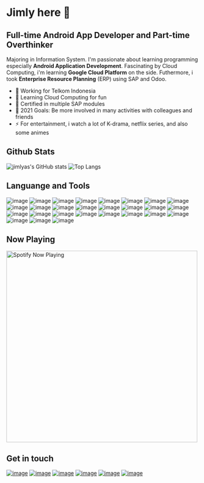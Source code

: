 # Jimly here 👋

## Full-time Android App Developer and Part-time Overthinker

Majoring in Information System. I'm passionate about learning programming especially **Android Application Development**. Fascinating by Cloud Computing, i'm learning **Google Cloud Platform** on the side. Futhermore, i took **Enterprise Resource Planning** (ERP) using SAP and Odoo.

- 🔭 Working for Telkom Indonesia
- 🌱 Learning Cloud Computing for fun
- 👯 Certified in multiple SAP modules
- 🥅 2021 Goals: Be more involved in many activities with colleagues and friends
- ⚡ For entertainment, i watch a lot of K-drama, netflix series, and also some animes

## Github Stats

![jimlyas's GitHub stats](https://github-readme-stats.vercel.app/api?username=jimlyas&show_icons=true&theme=dark&hide_border=true&hide_title=true&line_height=26)
![Top Langs](https://github-readme-stats.vercel.app/api/top-langs/?username=jimlyas&theme=dark&hide_border=true&langs_count=3&hide=python,TeX&hide_title=true)


## Languange and Tools
![image](https://img.shields.io/badge/Python-FFD43B?style=for-the-badge&logo=python&logoColor=darkgreen)
![image](https://img.shields.io/badge/HTML5-E34F26?style=for-the-badge&logo=html5&logoColor=white)
![image](https://img.shields.io/badge/CSS3-1572B6?style=for-the-badge&logo=css3&logoColor=white)
![image](https://img.shields.io/badge/Java-ED8B00?style=for-the-badge&logo=java&logoColor=white)
![image](https://img.shields.io/badge/Kotlin-0095D5?&style=for-the-badge&logo=kotlin&logoColor=white)
![image](https://img.shields.io/badge/MySQL-00000F?style=for-the-badge&logo=mysql&logoColor=white)
![image](https://img.shields.io/badge/PostgreSQL-316192?style=for-the-badge&logo=postgresql&logoColor=white)
![image](https://img.shields.io/badge/MongoDB-4EA94B?style=for-the-badge&logo=mongodb&logoColor=white)
![image](https://img.shields.io/badge/SQLite-07405E?style=for-the-badge&logo=sqlite&logoColor=white)
![image](https://img.shields.io/badge/Realm-39477F?style=for-the-badge&logo=realm&logoColor=white)
![image](https://img.shields.io/badge/Markdown-000000?style=for-the-badge&logo=markdown&logoColor=white)
![image](https://img.shields.io/badge/SAP-0FAAFF?style=for-the-badge&logo=sap&logoColor=white)
![image](https://img.shields.io/badge/Docker-2CA5E0?style=for-the-badge&logo=docker&logoColor=white)
![image](https://img.shields.io/badge/firebase-ffca28?style=for-the-badge&logo=firebase&logoColor=black)
![image](https://img.shields.io/badge/Git-F05032?style=for-the-badge&logo=git&logoColor=white)
![image](https://img.shields.io/badge/Jenkins-D24939?style=for-the-badge&logo=Jenkins&logoColor=white)
![image](https://img.shields.io/badge/GitHub_Actions-2088FF?style=for-the-badge&logo=github-actions&logoColor=white)
![image](https://img.shields.io/badge/Qt-41CD52?style=for-the-badge&logo=qt&logoColor=white)
![image](https://img.shields.io/badge/Google_Cloud-4285F4?style=for-the-badge&logo=google-cloud&logoColor=white)
![image](https://img.shields.io/badge/Google%20Analytics-E37400?style=for-the-badge&logo=google%20analytics&logoColor=white)
![image](https://img.shields.io/badge/Android-3DDC84?style=for-the-badge&logo=android&logoColor=white)
![image](https://img.shields.io/badge/Windows-0078D6?style=for-the-badge&logo=windows&logoColor=white)
![image](https://img.shields.io/badge/Linux-FCC624?style=for-the-badge&logo=linux&logoColor=black)
![image](https://img.shields.io/badge/Ubuntu-E95420?style=for-the-badge&logo=ubuntu&logoColor=white)
![image](https://img.shields.io/badge/Visual_Studio_Code-0078D4?style=for-the-badge&logo=visual%20studio%20code&logoColor=white)
![image](https://img.shields.io/badge/Android_Studio-3DDC84?style=for-the-badge&logo=android-studio&logoColor=white)
![image](https://img.shields.io/badge/Figma-F24E1E?style=for-the-badge&logo=figma&logoColor=white)


## Now Playing

[<img src="https://now-playing-jimlyas.vercel.app/api/spotify-playing" alt="Spotify Now Playing" width="500" />](https://open.spotify.com/user/0mt6pwrrbaxr1bbji8cx31ipf)


## Get in touch

[![image](https://img.shields.io/badge/Facebook-1877F2?style=for-the-badge&logo=facebook&logoColor=white)](https://facebook.com/Mckey.moose)
[![image](https://img.shields.io/badge/Twitter-1DA1F2?style=for-the-badge&logo=twitter&logoColor=white)](https://twitter.com/j_mly)
[![image](https://img.shields.io/badge/LinkedIn-0077B5?style=for-the-badge&logo=linkedin&logoColor=white)](https://linkedin.com/in/jimlyas)
[![image](https://img.shields.io/badge/Instagram-E4405F?style=for-the-badge&logo=instagram&logoColor=white)](https://instagram.com/jiimlyy)
[![image](https://img.shields.io/badge/Reddit-FF4500?style=for-the-badge&logo=reddit&logoColor=white)](https://www.reddit.com/user/jimlyas)
[![image](https://img.shields.io/badge/Microsoft_Outlook-0078D4?style=for-the-badge&logo=microsoft-outlook&logoColor=white)](mailto:j_mly@outlook.co.id)
